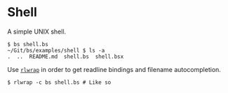 # Shell
A simple UNIX shell.

<!-- embed: examples/shell/shell.bs -->

```console
$ bs shell.bs
~/Git/bs/examples/shell $ ls -a
.  ..  README.md  shell.bs  shell.bsx
```

Use
<a href="https://github.com/hanslub42/rlwrap"><code>rlwrap</code></a>
in order to get readline bindings and filename autocompletion.

```console
$ rlwrap -c bs shell.bs # Like so
```
